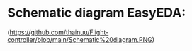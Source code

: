 # Schematic diagram EasyEDA:
(https://github.com/thainuu/Flight-controller/blob/main/Schematic%20diagram.PNG)
